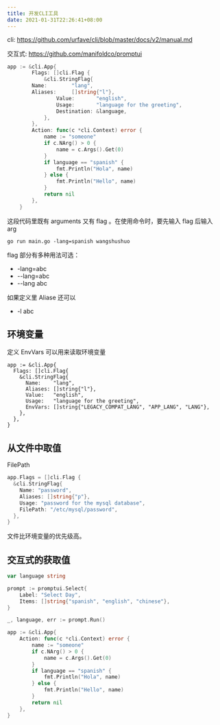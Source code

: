 ```yaml
---
title: 开发CLI工具
date: 2021-01-31T22:26:41+08:00
---
```

cli: https://github.com/urfave/cli/blob/master/docs/v2/manual.md

交互式: https://github.com/manifoldco/promptui

```go
app := &cli.App{
		Flags: []cli.Flag {
			&cli.StringFlag{
        Name:        "lang",
        Aliases:     []string{"l"},
				Value:       "english",
				Usage:       "language for the greeting",
				Destination: &language,
			},
		},
		Action: func(c *cli.Context) error {
			name := "someone"
			if c.NArg() > 0 {
				name = c.Args().Get(0)
			}
			if language == "spanish" {
				fmt.Println("Hola", name)
			} else {
				fmt.Println("Hello", name)
			}
			return nil
		},
	}
```

这段代码里既有 arguments 又有 flag 。在使用命令时，要先输入 flag 后输入 arg

```
go run main.go -lang=spanish wangshushuo
```

flag 部分有多种用法可选：
- -lang=abc
- --lang=abc
- --lang abc

如果定义里 Aliase 还可以
- -l abc

## 环境变量

定义 EnvVars 可以用来读取环境变量

```
app := &cli.App{
  Flags: []cli.Flag{
    &cli.StringFlag{
      Name:    "lang",
      Aliases: []string{"l"},
      Value:   "english",
      Usage:   "language for the greeting",
      EnvVars: []string{"LEGACY_COMPAT_LANG", "APP_LANG", "LANG"},
    },
  },
}
```

## 从文件中取值

FilePath

```go
app.Flags = []cli.Flag {
  &cli.StringFlag{
    Name: "password",
    Aliases: []string{"p"},
    Usage: "password for the mysql database",
    FilePath: "/etc/mysql/password",
  },
}
```

文件比环境变量的优先级高。

## 交互式的获取值

```go
var language string

prompt := promptui.Select{
	Label: "Select Day",
	Items: []string{"spanish", "english", "chinese"},
}

_, language, err := prompt.Run()

app := &cli.App{
	Action: func(c *cli.Context) error {
		name := "someone"
		if c.NArg() > 0 {
			name = c.Args().Get(0)
		}
		if language == "spanish" {
			fmt.Println("Hola", name)
		} else {
			fmt.Println("Hello", name)
		}
		return nil
	},
}
```